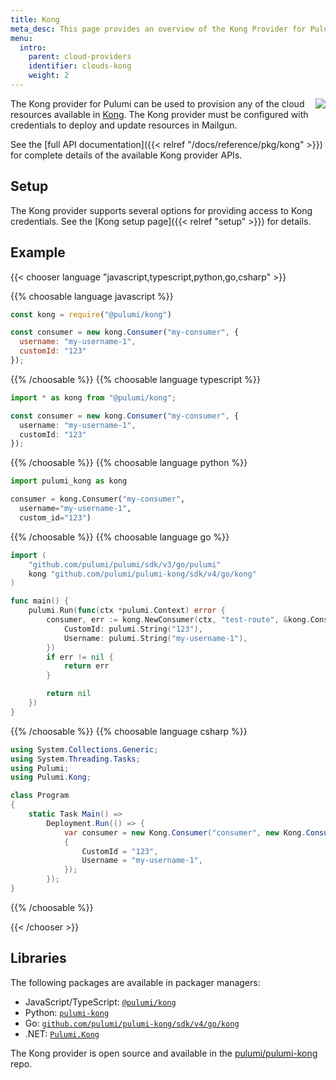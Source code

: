 ```yaml
---
title: Kong
meta_desc: This page provides an overview of the Kong Provider for Pulumi.
menu:
  intro:
    parent: cloud-providers
    identifier: clouds-kong
    weight: 2
---
```


<img src="/logos/tech/kong.svg" align="right" class="h-16 px-8 pb-4">

The Kong provider for Pulumi can be used to provision any of the cloud resources available in [Kong](https://konghq.com/kong).
The Kong provider must be configured with credentials to deploy and update resources in Mailgun.

See the [full API documentation]({{< relref "/docs/reference/pkg/kong" >}}) for complete details of the available Kong provider APIs.

## Setup

The Kong provider supports several options for providing access to Kong credentials.  See the [Kong setup page]({{< relref "setup" >}}) for details.

## Example

{{< chooser language "javascript,typescript,python,go,csharp" >}}

{{% choosable language javascript %}}

```javascript
const kong = require("@pulumi/kong")

const consumer = new kong.Consumer("my-consumer", {
  username: "my-username-1",
  customId: "123"
});
```

{{% /choosable %}}
{{% choosable language typescript %}}

```typescript
import * as kong from "@pulumi/kong";

const consumer = new kong.Consumer("my-consumer", {
  username: "my-username-1",
  customId: "123"
});
```

{{% /choosable %}}
{{% choosable language python %}}

```python
import pulumi_kong as kong

consumer = kong.Consumer("my-consumer",
  username="my-username-1",
  custom_id="123")
```

{{% /choosable %}}
{{% choosable language go %}}

```go
import (
	"github.com/pulumi/pulumi/sdk/v3/go/pulumi"
	kong "github.com/pulumi/pulumi-kong/sdk/v4/go/kong"
)

func main() {
	pulumi.Run(func(ctx *pulumi.Context) error {
		consumer, err := kong.NewConsumer(ctx, "test-route", &kong.ConsumerArgs{
            CustomId: pulumi.String("123"),
            Username: pulumi.String("my-username-1"),
		})
		if err != nil {
			return err
		}

		return nil
	})
}

```

{{% /choosable %}}
{{% choosable language csharp %}}

```csharp
using System.Collections.Generic;
using System.Threading.Tasks;
using Pulumi;
using Pulumi.Kong;

class Program
{
    static Task Main() =>
        Deployment.Run(() => {
            var consumer = new Kong.Consumer("consumer", new Kong.ConsumerArgs
            {
                CustomId = "123",
                Username = "my-username-1",
            });
        });
}
```

{{% /choosable %}}

{{< /chooser >}}

## Libraries

The following packages are available in packager managers:

* JavaScript/TypeScript: [`@pulumi/kong`](https://www.npmjs.com/package/@pulumi/kong)
* Python: [`pulumi-kong`](https://pypi.org/project/pulumi-kong/)
* Go: [`github.com/pulumi/pulumi-kong/sdk/v4/go/kong`](https://github.com/pulumi/pulumi-kong)
* .NET: [`Pulumi.Kong`](https://www.nuget.org/packages/Pulumi.Kong)

The Kong provider is open source and available in the [pulumi/pulumi-kong](https://github.com/pulumi/pulumi-kong) repo.
